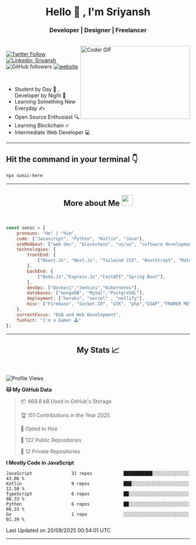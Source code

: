 
<h1 align="center">Hello  👋 , I'm Sriyansh</h1>
<h3 align="center">Developer | Designer | Freelancer </h3>
<br>
<img alt="Coder GIF" align="right" height=200 width=300 src="https://miro.medium.com/max/1360/0*7Q3yvSIv_t0ioJ-Z.gif" />

[![Twitter Follow](https://img.shields.io/twitter/follow/ShivamSriyansh?label=Follow)](https://twitter.com/intent/follow?screen_name=ShivamSriyansh)
[![Linkedin: Sriyansh](https://img.shields.io/badge/-Sriyansh-blue?style=flat-square&logo=Linkedin&logoColor=white&link=https://www.linkedin.com/in/sriyansh-shivam/)](https://www.linkedin.com/in/sriyansh-shivam/)
![GitHub followers](https://img.shields.io/github/followers/SoNiC-HeRE?label=Follow&style=social)
[![website](https://img.shields.io/badge/Website-46a2f1.svg?&style=flat-square&logo=Google-Chrome&logoColor=white&link=https://ss-portfolio.vercel.app/)](https://ss-portfolio.vercel.app/)

<br/>

- Student by Day 🌅 , Developer by Night 🌃
- Learning Something New Everyday ✍️
- Open Source Enthusiast 🔍
- Learning Blockchain 🔥
- Intermediate Web Developer 💻



<hr/>

## Hit the command in your terminal 👇
```bash
npx sonic-here
```

<hr/>
<h2 align="center">More about Me <img src="https://emojis.slackmojis.com/emojis/images/1531849430/4246/blob-sunglasses.gif?1531849430" width="30"/> </h3>
<br>

```javascript
const sonic = {
    pronouns: "He" | "Him",
    code: ["Javascript", "Python", "Kotlin", "Java"],
    askMeAbout: ["web dev", "blockchain", "ui/ux", "software development"],
    technologies: {
        frontEnd: {
            ["React.Js", "Next.Js", "Tailwind CSS", "BootStrap5", "MaterialUI","Vite"]
        },
        backEnd: {
            ["Node.Js","Express.Js","FastAPI","Spring Boot"],
        },
        devOps: ["Docker🐳","Jenkins","Kubernetes"],
        databases: ["mongoDB", "MySql","PostgreSQL"],
        deployment: ["heroku", "vercel" , "netlify"],
        misc: ["Firebase", "Socket.IO", "GTK", "php","GSAP","FRAMER MOTION","FIGMA"]
    },
    currentFocus: "DSA and Web Development",
    funFact: "I'm a Gamer 🕹️"
};
```
<hr/>

<h2 align="center"> My Stats 📈 </h2>
<br />

<!--START_SECTION:waka-->
![Profile Views](http://img.shields.io/badge/Profile%20Views-19-blue)

**🐱 My GitHub Data** 

> 📦 469.8 kB Used in GitHub's Storage 
 > 
> 🏆 151 Contributions in the Year 2025
 > 
> 💼 Opted to Hire
 > 
> 📜 122 Public Repositories 
 > 
> 🔑 12 Private Repositories 
 > 
**I Mostly Code in JavaScript** 

```text
JavaScript               31 repos            ███████████░░░░░░░░░░░░░░   43.06 % 
Kotlin                   9 repos             ███░░░░░░░░░░░░░░░░░░░░░░   12.50 % 
TypeScript               6 repos             ██░░░░░░░░░░░░░░░░░░░░░░░   08.33 % 
Python                   6 repos             ██░░░░░░░░░░░░░░░░░░░░░░░   08.33 % 
Go                       1 repo              ░░░░░░░░░░░░░░░░░░░░░░░░░   01.39 % 
```




 Last Updated on 20/09/2025 00:54:01 UTC
<!--END_SECTION:waka-->
<hr />
